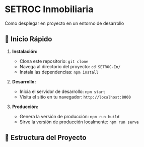 # SETROC Inmobiliaria

Como desplegar en proyecto en un entorno de desarrollo

## 🚀 Inicio Rápido

1. **Instalación:**
    - Clona este repositorio: `git clone`
    - Navega al directorio del proyecto: `cd SETROC-In/`
    - Instala las dependencias: `npm install`

2. **Desarrollo:**
    - Inicia el servidor de desarrollo: `npm start`
    - Visita el sitio en tu navegador: `http://localhost:8000`

3. **Producción:**
    - Genera la versión de producción: `npm run build`
    - Sirve la versión de producción localmente: `npm run serve`

## 📂 Estructura del Proyecto

